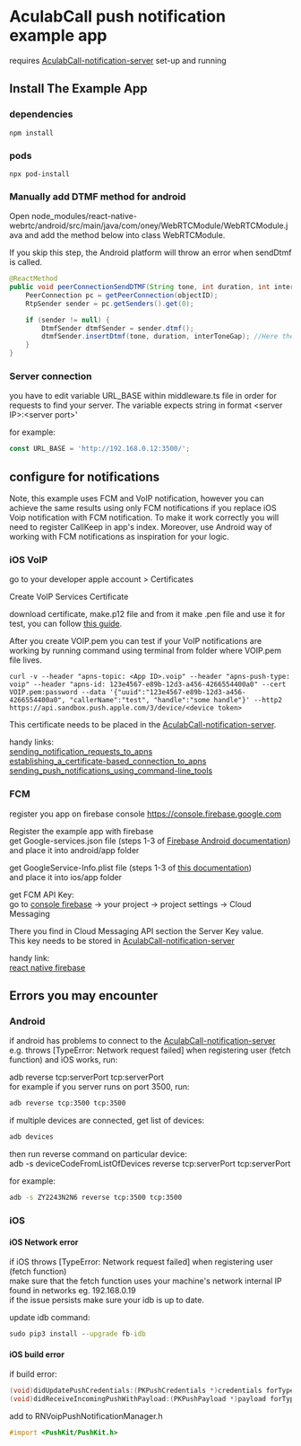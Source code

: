 # AculabCall push notification example app

requires [AculabCall-notification-server](https://github.com/aculab-com/AculabCall-notification-server) set-up and running

## Install The Example App

### dependencies

```terminal
npm install
```

### pods

```terminal
npx pod-install
```

### Manually add DTMF method for android

Open node_modules/react-native-webrtc/android/src/main/java/com/oney/WebRTCModule/WebRTCModule.java and add the method below into class WebRTCModule.

If you skip this step, the Android platform will throw an error when sendDtmf is called.

``` java
@ReactMethod
public void peerConnectionSendDTMF(String tone, int duration, int interToneGap, int objectID) {
    PeerConnection pc = getPeerConnection(objectID);
    RtpSender sender = pc.getSenders().get(0);

    if (sender != null) {
        DtmfSender dtmfSender = sender.dtmf();
        dtmfSender.insertDtmf(tone, duration, interToneGap); //Here the timers are in ms
    }
}
```

### Server connection

you have to edit variable URL_BASE within middleware.ts file in order for requests to find your server.
The variable expects string in format \<server IP>:\<server port>'

for example:

```ts
const URL_BASE = 'http://192.168.0.12:3500/';
```

## configure for notifications

Note, this example uses FCM and VoIP notification, however you can achieve the same results using only FCM notifications if you replace iOS Voip notification with FCM notification. To make it work correctly you will need to register CallKeep in app's index. Moreover, use Android way of working with FCM notifications as inspiration for your logic.

### iOS VoIP

go to your developer apple account > Certificates

Create VoIP Services Certificate

download certificate, make.p12 file and from it make .pen file and use it for test, you can follow [this guide](https://medium.com/mindful-engineering/voice-over-internet-protocol-voip-801ee15c3722).

After you create VOIP.pem you can test if your VoIP notifications are working by running command using terminal from folder where VOIP.pem file lives.

```curl
curl -v --header "apns-topic: <App ID>.voip" --header "apns-push-type: voip" --header "apns-id: 123e4567-e89b-12d3-a456-4266554400a0" --cert VOIP.pem:password --data '{"uuid":"123e4567-e89b-12d3-a456-4266554400a0", "callerName":"test", "handle":"some handle"}' --http2  https://api.sandbox.push.apple.com/3/device/<device token>
```

This certificate needs to be placed in the [AculabCall-notification-server](https://github.com/aculab-com/AculabCall-notification-server#apple-apn).

handy links:  
[sending_notification_requests_to_apns](https://developer.apple.com/documentation/usernotifications/setting_up_a_remote_notification_server/sending_notification_requests_to_apns)  
[establishing_a_certificate-based_connection_to_apns](https://developer.apple.com/documentation/usernotifications/setting_up_a_remote_notification_server/establishing_a_certificate-based_connection_to_apns)  
[sending_push_notifications_using_command-line_tools](https://developer.apple.com/documentation/usernotifications/sending_push_notifications_using_command-line_tools)

### FCM

register you app on firebase console <https://console.firebase.google.com>

Register the example app with firebase  
get Google-services.json file (steps 1-3 of [Firebase Android documentation](https://firebase.google.com/docs/android/setup))  
and place it into android/app folder

get GoogleService-Info.plist file (steps 1-3 of [this documentation](https://firebase.google.com/docs/ios/setup))  
and place it into ios/app folder

get FCM API Key:  
go to [console firebase](https://console.firebase.google.com) -> your project -> project settings -> Cloud Messaging

There you find in Cloud Messaging API section the Server Key value.  
This key needs to be stored in [AculabCall-notification-server](https://github.com/aculab-com/AculabCall-notification-server#aculab-and-fcm-constants)

handy link:  
[react native firebase](https://rnfirebase.io/)

## Errors you may encounter

### Android

if android has problems to connect to the [AculabCall-notification-server](https://github.com/aculab-com/AculabCall-notification-server) e.g. throws [TypeError: Network request failed] when registering user (fetch function) and iOS works, run:

adb reverse tcp:serverPort tcp:serverPort  
for example if you server runs on port 3500, run:

```cmd
adb reverse tcp:3500 tcp:3500
```

if multiple devices are connected, get list of devices:

```cmd
adb devices
```

then run reverse command on particular device:  
adb -s deviceCodeFromListOfDevices reverse tcp:serverPort tcp:serverPort

for example:

```cmd
adb -s ZY2243N2N6 reverse tcp:3500 tcp:3500
```

### iOS

#### iOS Network error

if iOS throws [TypeError: Network request failed] when registering user (fetch function)  
make sure that the fetch function uses your machine's network internal IP found in networks eg. 192.168.0.19  
if the issue persists make sure your idb is up to date.

update idb command:

```cmd
sudo pip3 install --upgrade fb-idb
```

#### iOS build error

if build error:

```objective-c
(void)didUpdatePushCredentials:(PKPushCredentials *)credentials forType:(NSString *)type;     x expected type
(void)didReceiveIncomingPushWithPayload:(PKPushPayload *)payload forType:(NSString *)type;    x expected type
```

add to RNVoipPushNotificationManager.h

```objective-c
#import <PushKit/PushKit.h>
```
